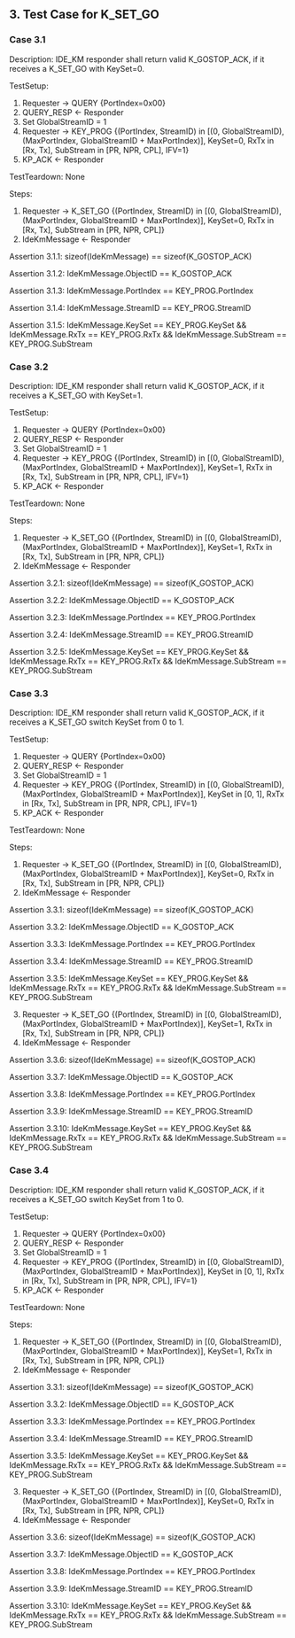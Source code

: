 ## 3. Test Case for K_SET_GO

### Case 3.1

Description: IDE_KM responder shall return valid K_GOSTOP_ACK, if it receives a K_SET_GO with KeySet=0.

TestSetup:
1. Requester -> QUERY {PortIndex=0x00}
2. QUERY_RESP <- Responder
3. Set GlobalStreamID = 1
4. Requester -> KEY_PROG {(PortIndex, StreamID) in [(0, GlobalStreamID), (MaxPortIndex, GlobalStreamID + MaxPortIndex)], KeySet=0, RxTx in [Rx, Tx], SubStream in [PR, NPR, CPL], IFV=1}
5. KP_ACK <- Responder

TestTeardown: None

Steps:
1. Requester -> K_SET_GO {(PortIndex, StreamID) in [(0, GlobalStreamID), (MaxPortIndex, GlobalStreamID + MaxPortIndex)], KeySet=0, RxTx in [Rx, Tx], SubStream in [PR, NPR, CPL]}
2. IdeKmMessage <- Responder

Assertion 3.1.1:
    sizeof(IdeKmMessage) == sizeof(K_GOSTOP_ACK)

Assertion 3.1.2:
    IdeKmMessage.ObjectID == K_GOSTOP_ACK

Assertion 3.1.3:
    IdeKmMessage.PortIndex == KEY_PROG.PortIndex

Assertion 3.1.4:
    IdeKmMessage.StreamID == KEY_PROG.StreamID

Assertion 3.1.5:
    IdeKmMessage.KeySet == KEY_PROG.KeySet &&
    IdeKmMessage.RxTx == KEY_PROG.RxTx &&
    IdeKmMessage.SubStream == KEY_PROG.SubStream

### Case 3.2

Description: IDE_KM responder shall return valid K_GOSTOP_ACK, if it receives a K_SET_GO with KeySet=1.

TestSetup:
1. Requester -> QUERY {PortIndex=0x00}
2. QUERY_RESP <- Responder
3. Set GlobalStreamID = 1
4. Requester -> KEY_PROG {(PortIndex, StreamID) in [(0, GlobalStreamID), (MaxPortIndex, GlobalStreamID + MaxPortIndex)], KeySet=1, RxTx in [Rx, Tx], SubStream in [PR, NPR, CPL], IFV=1}
5. KP_ACK <- Responder

TestTeardown: None

Steps:
1. Requester -> K_SET_GO {(PortIndex, StreamID) in [(0, GlobalStreamID), (MaxPortIndex, GlobalStreamID + MaxPortIndex)], KeySet=1, RxTx in [Rx, Tx], SubStream in [PR, NPR, CPL]}
2. IdeKmMessage <- Responder

Assertion 3.2.1:
    sizeof(IdeKmMessage) == sizeof(K_GOSTOP_ACK)

Assertion 3.2.2:
    IdeKmMessage.ObjectID == K_GOSTOP_ACK

Assertion 3.2.3:
    IdeKmMessage.PortIndex == KEY_PROG.PortIndex

Assertion 3.2.4:
    IdeKmMessage.StreamID == KEY_PROG.StreamID

Assertion 3.2.5:
    IdeKmMessage.KeySet == KEY_PROG.KeySet &&
    IdeKmMessage.RxTx == KEY_PROG.RxTx &&
    IdeKmMessage.SubStream == KEY_PROG.SubStream

### Case 3.3

Description: IDE_KM responder shall return valid K_GOSTOP_ACK, if it receives a K_SET_GO switch KeySet from 0 to 1.

TestSetup:
1. Requester -> QUERY {PortIndex=0x00}
2. QUERY_RESP <- Responder
3. Set GlobalStreamID = 1
4. Requester -> KEY_PROG {(PortIndex, StreamID) in [(0, GlobalStreamID), (MaxPortIndex, GlobalStreamID + MaxPortIndex)], KeySet in [0, 1], RxTx in [Rx, Tx], SubStream in [PR, NPR, CPL], IFV=1}
5. KP_ACK <- Responder

TestTeardown: None

Steps:
1. Requester -> K_SET_GO {(PortIndex, StreamID) in [(0, GlobalStreamID), (MaxPortIndex, GlobalStreamID + MaxPortIndex)], KeySet=0, RxTx in [Rx, Tx], SubStream in [PR, NPR, CPL]}
2. IdeKmMessage <- Responder

Assertion 3.3.1:
    sizeof(IdeKmMessage) == sizeof(K_GOSTOP_ACK)

Assertion 3.3.2:
    IdeKmMessage.ObjectID == K_GOSTOP_ACK

Assertion 3.3.3:
    IdeKmMessage.PortIndex == KEY_PROG.PortIndex

Assertion 3.3.4:
    IdeKmMessage.StreamID == KEY_PROG.StreamID

Assertion 3.3.5:
    IdeKmMessage.KeySet == KEY_PROG.KeySet &&
    IdeKmMessage.RxTx == KEY_PROG.RxTx &&
    IdeKmMessage.SubStream == KEY_PROG.SubStream

3. Requester -> K_SET_GO {(PortIndex, StreamID) in [(0, GlobalStreamID), (MaxPortIndex, GlobalStreamID + MaxPortIndex)], KeySet=1, RxTx in [Rx, Tx], SubStream in [PR, NPR, CPL]}
4. IdeKmMessage <- Responder

Assertion 3.3.6:
    sizeof(IdeKmMessage) == sizeof(K_GOSTOP_ACK)

Assertion 3.3.7:
    IdeKmMessage.ObjectID == K_GOSTOP_ACK

Assertion 3.3.8:
    IdeKmMessage.PortIndex == KEY_PROG.PortIndex

Assertion 3.3.9:
    IdeKmMessage.StreamID == KEY_PROG.StreamID

Assertion 3.3.10:
    IdeKmMessage.KeySet == KEY_PROG.KeySet &&
    IdeKmMessage.RxTx == KEY_PROG.RxTx &&
    IdeKmMessage.SubStream == KEY_PROG.SubStream

### Case 3.4

Description: IDE_KM responder shall return valid K_GOSTOP_ACK, if it receives a K_SET_GO switch KeySet from 1 to 0.

TestSetup:
1. Requester -> QUERY {PortIndex=0x00}
2. QUERY_RESP <- Responder
3. Set GlobalStreamID = 1
4. Requester -> KEY_PROG {(PortIndex, StreamID) in [(0, GlobalStreamID), (MaxPortIndex, GlobalStreamID + MaxPortIndex)], KeySet in [0, 1], RxTx in [Rx, Tx], SubStream in [PR, NPR, CPL], IFV=1}
5. KP_ACK <- Responder

TestTeardown: None

Steps:
1. Requester -> K_SET_GO {(PortIndex, StreamID) in [(0, GlobalStreamID), (MaxPortIndex, GlobalStreamID + MaxPortIndex)], KeySet=1, RxTx in [Rx, Tx], SubStream in [PR, NPR, CPL]}
2. IdeKmMessage <- Responder

Assertion 3.3.1:
    sizeof(IdeKmMessage) == sizeof(K_GOSTOP_ACK)

Assertion 3.3.2:
    IdeKmMessage.ObjectID == K_GOSTOP_ACK

Assertion 3.3.3:
    IdeKmMessage.PortIndex == KEY_PROG.PortIndex

Assertion 3.3.4:
    IdeKmMessage.StreamID == KEY_PROG.StreamID

Assertion 3.3.5:
    IdeKmMessage.KeySet == KEY_PROG.KeySet &&
    IdeKmMessage.RxTx == KEY_PROG.RxTx &&
    IdeKmMessage.SubStream == KEY_PROG.SubStream

3. Requester -> K_SET_GO {(PortIndex, StreamID) in [(0, GlobalStreamID), (MaxPortIndex, GlobalStreamID + MaxPortIndex)], KeySet=0, RxTx in [Rx, Tx], SubStream in [PR, NPR, CPL]}
4. IdeKmMessage <- Responder

Assertion 3.3.6:
    sizeof(IdeKmMessage) == sizeof(K_GOSTOP_ACK)

Assertion 3.3.7:
    IdeKmMessage.ObjectID == K_GOSTOP_ACK

Assertion 3.3.8:
    IdeKmMessage.PortIndex == KEY_PROG.PortIndex

Assertion 3.3.9:
    IdeKmMessage.StreamID == KEY_PROG.StreamID

Assertion 3.3.10:
    IdeKmMessage.KeySet == KEY_PROG.KeySet &&
    IdeKmMessage.RxTx == KEY_PROG.RxTx &&
    IdeKmMessage.SubStream == KEY_PROG.SubStream
